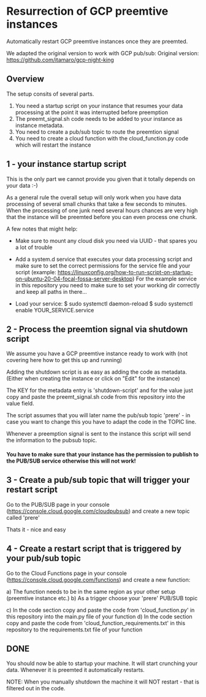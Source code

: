 # Resurrection of GCP preemtive instances

Automatically restart GCP preemtive instances once they are preemted.

We adapted the original version to work with GCP pub/sub:
Original version: https://github.com/itamaro/gcp-night-king

## Overview

The setup consits of several parts.
1) You need a startup script on your instance that resumes your data processing at the point it was interrupted before preemption
2) The preemt_signal.sh code needs to be added to your instance as instance metadata. 
3) You need to create a pub/sub topic to route the preemtion signal
4) You need to create a cloud function with the cloud_function.py code which will restart the instance

## 1 - your instance startup script

This is the only part we cannot provide you given that it totally depends on your data :-)

As a general rule the overall setup will only work when you have data processing of several small chunks that take a few seconds to minutes. When the processing of one junk need several hours chances are very high that the instance will be preemted before you can even process one chunk.

A few notes that might help:
- Make sure to mount any cloud disk you need via UUID - that spares you a lot of trouble

- Add a system.d service that executes your data processing script and make sure to set the correct permissions for the service file and your script
(example: https://linuxconfig.org/how-to-run-script-on-startup-on-ubuntu-20-04-focal-fossa-server-desktop)
For the example service in this repository you need to make sure to set your working dir correctly and keep all paths in there...

- Load your service:
$ sudo systemctl daemon-reload
$ sudo systemctl enable YOUR_SERVICE.service


## 2 - Process the preemtion signal via shutdown script

We assume you have a GCP preemtive instance ready to work with (not covering here how to get this up and running)

Adding the shutdown script is as easy as adding the code as metadata. (Either when creating the instance or click on "Edit" for the instance)

The KEY for the metadata entry is 'shutdown-script' and for the value just copy and paste the preemt_signal.sh code from this repository into the value field.

The script assumes that you will later name the pub/sub topic 'prere' - in case you want to change this you have to adapt the code in the TOPIC line.

Whenever a preemption signal is sent to the instance this script will send the information to the pubsub topic. 

#### You have to make sure that your instance has the permission to publish to the PUB/SUB service otherwise this will not work!

## 3 - Create a pub/sub topic that will trigger your restart script

Go to the PUB/SUB page in your console (https://console.cloud.google.com/cloudpubsub) and create a new topic called 'prere'

Thats it - nice and easy

## 4 - Create a restart script that is triggered by your pub/sub topic

Go to the Cloud Functions page in your console (https://console.cloud.google.com/functions) and create a new function:

a) The function needs to be in the same region as your other setup (preemtive instance etc.)
b) As a trigger choose your 'prere' PUB/SUB topic

c) In the code section copy and paste the code from 'cloud_function.py' in this repository into the main.py file of your function
d) In the code section copy and paste the code from 'cloud_function_requirements.txt' in this repository to the requirements.txt file of your function


## DONE 

You should now be able to startup your machine. It will start crunching your data. Whenever it is preemted it automatically restarts.

NOTE: When you manually shutdown the machine it will NOT restart - that is filtered out in the code.


